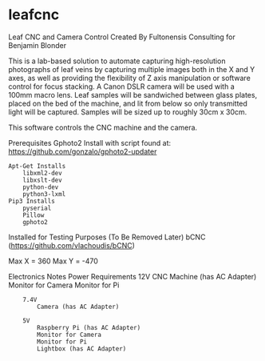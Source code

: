 # leafcnc
Leaf CNC and Camera Control
Created By Fultonensis Consulting for Benjamin Blonder

This is a lab-based solution to automate capturing high-resolution photographs of leaf veins by capturing multiple images both in the X and Y axes, as well as providing the flexibility of Z axis manipulation or software control for focus stacking.  A Canon DSLR camera will be used with a 100mm macro lens.  Leaf samples will be sandwiched between glass plates, placed on the bed of the machine, and lit from below so only transmitted light will be captured.  Samples will be sized up to roughly 30cm x 30cm. 

This software controls the CNC machine and the camera.

Prerequisites
	Gphoto2
		Install with script found at: https://github.com/gonzalo/gphoto2-updater
		
	Apt-Get Installs
		libxml2-dev 
		libxslt-dev
		python-dev
		python3-lxml
	Pip3 Installs
		pyserial
		Pillow
		gphoto2
		
		
Installed for Testing Purposes (To Be Removed Later)
	bCNC (https://github.com/vlachoudis/bCNC)
	
	
	
Max X = 360
Max Y = -470


Electronics Notes
	Power Requirements
		12V
			CNC Machine (has AC Adapter)
			Monitor for Camera
			Monitor for Pi
			
		7.4V 
			Camera (has AC Adapter)
		
		5V
			Raspberry Pi (has AC Adapter)
			Monitor for Camera
			Monitor for Pi
			Lightbox (has AC Adapter)
			